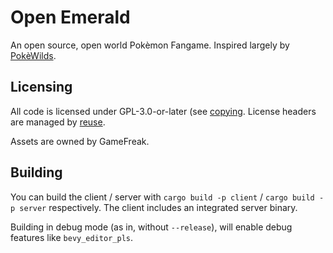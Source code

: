 # Open Emerald
An open source, open world Pokèmon Fangame.
Inspired largely by [PokèWilds](https://github.com/SheerSt/pokewilds).

## Licensing
All code is licensed under GPL-3.0-or-later (see [copying](COPYING). License headers are managed by [reuse](https://reuse.software/). 

Assets are owned by GameFreak. 

## Building
You can build the client / server with `cargo build -p client` / `cargo build -p server` respectively. The client includes an integrated server binary.

Building in debug mode (as in, without `--release`), will enable debug features like `bevy_editor_pls`.
